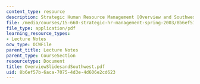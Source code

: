 ```yaml
---
content_type: resource
description: Strategic Human Resource Management [Overview and Southwest]
file: /media/courses/15-660-strategic-hr-management-spring-2003/8b6ef57b6aca70754d3e4d606e2cd623_OverviewSlidesandSouthwest.pdf
file_type: application/pdf
learning_resource_types:
- Lecture Notes
ocw_type: OCWFile
parent_title: Lecture Notes
parent_type: CourseSection
resourcetype: Document
title: OverviewSlidesandSouthwest.pdf
uid: 8b6ef57b-6aca-7075-4d3e-4d606e2cd623
---
```


